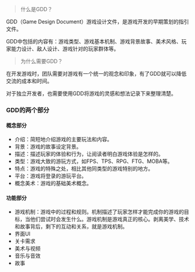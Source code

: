
> 什么是GDD？

GDD（Game Design Document）游戏设计文件，是游戏开发的早期策划的指引文件。

GDD中包括的内容有：游戏类型、游戏基本机制、游戏背景故事、美术风格、玩家能力设计、敌人设计、游戏针对的玩家群体等。

> 为什么需要GDD？

在开发游戏时，团队需要对游戏有一个统一的观念和印象，有了GDD就可以降低交流的成本和时间。

对于独立开发者，也需要使用GDD将游戏的灵感和想法记录下来整理清楚。

### GDD的两个部分

#### 概念部分

- 介绍：简短地介绍游戏的主要玩法和内容。
- 背景：游戏的故事设定背景。
- 描述：描述玩家的体验和行为，让阅读者明白游戏体验是怎样的。
- 类型：游戏大致的游玩方式，如FPS、TPS、RPG、FTG、MOBA等。
- 特点：游戏的特殊之处，相比其他同类型的游戏特别的地方。
- 平台：游戏将登录的游玩平台。
- 概念美术：游戏的基础美术概念。

#### 功能部分

- 游戏机制：游戏中的过程和规则。机制描述了玩家怎样才能完成你的游戏的目标，当他们尝试时会发生什么。游戏机制是游戏真正的核心。剥离美学、技术和故事背后，剩下的互动和关系，就是游戏机制。
- 界面UI
- 关卡需求
- 美术与视频
- 音乐与音效
- 故事